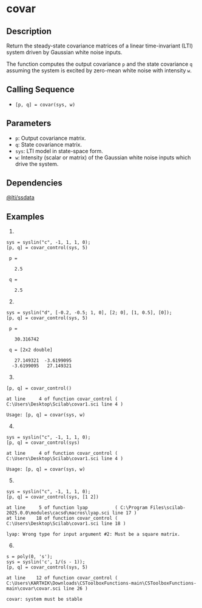 # covar

## Description
Return the steady-state covariance matrices of a linear time-invariant (LTI) system driven by Gaussian white noise inputs.

The function computes the output covariance `p` and the state covariance `q` assuming the system is excited by zero-mean white noise with intensity `w`.

## Calling Sequence
- `[p, q] = covar(sys, w)`

## Parameters
- `p`: Output covariance matrix.
- `q`: State covariance matrix.
- `sys`: LTI model in state-space form.
- `w`: Intensity (scalar or matrix) of the Gaussian white noise inputs which drive the system.

## Dependencies
[@lti/ssdata](https://github.com/akash-sankar/CSToolboxFunctions/tree/main/%40lti%20ssdata)

## Examples
1.
```
sys = syslin("c", -1, 1, 1, 0);
[p, q] = covar_control(sys, 5)
```
```
 p = 

   2.5

 q = 

   2.5
```
2.
```
sys = syslin("d", [-0.2, -0.5; 1, 0], [2; 0], [1, 0.5], [0]);
[p, q] = covar_control(sys, 5)
```
```
 p = 

   30.316742

 q = [2x2 double]

   27.149321  -3.6199095
  -3.6199095   27.149321
```

3.
```
[p, q] = covar_control()
```
```
at line     4 of function covar_control ( C:\Users\Desktop\Scilab\covar1.sci line 4 )

Usage: [p, q] = covar(sys, w)
```

4.
```
sys = syslin("c", -1, 1, 1, 0);
[p, q] = covar_control(sys)
```
```
at line     4 of function covar_control ( C:\Users\Desktop\Scilab\covar1.sci line 4 )

Usage: [p, q] = covar(sys, w)
```

5.
```
sys = syslin("c", -1, 1, 1, 0);
[p, q] = covar_control(sys, [1 2])
```
```
at line     5 of function lyap          ( C:\Program Files\scilab-2025.0.0\modules\cacsd\macros\lyap.sci line 17 )
at line    18 of function covar_control ( C:\Users\Desktop\Scilab\covar1.sci line 18 )

lyap: Wrong type for input argument #2: Must be a square matrix.
```

6.
```
s = poly(0, 's');
sys = syslin('c', 1/(s - 1));
[p, q] = covar_control(sys, 5)
```
```
at line    12 of function covar_control ( C:\Users\KARTHIK\Downloads\CSToolboxFunctions-main\CSToolboxFunctions-main\covar\covar.sci line 26 )

covar: system must be stable
```
